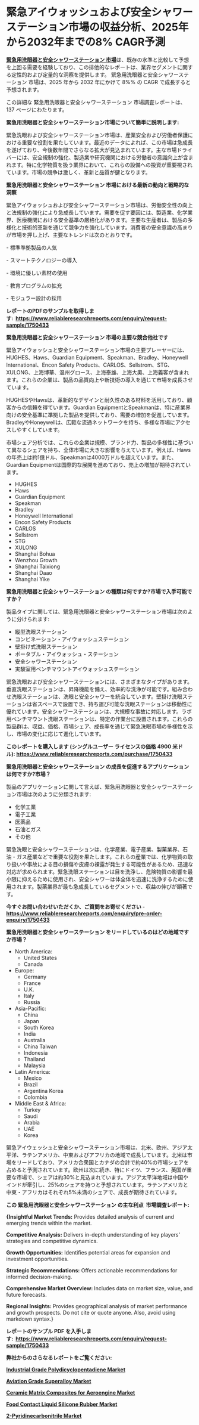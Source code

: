 <p><h1>緊急アイウォッシュおよび安全シャワーステーション市場の収益分析、2025年から2032年までの8% CAGR予測</h1></p><p data-sourcepos="1:1-1:157"><strong><a href="https://www.reliableresearchreports.com/emergency-eyewash-and-safety-shower-station-r1750433?utm_campaign=107&utm_medium=36&utm_source=Github&utm_content=ia&utm_term=05022025&utm_id=emergency-eyewash-and-safety-shower-station">緊急用洗眼器と安全シャワーステーション 市場</a></strong>は、既存の水準と比較して予想を上回る需要を経験しており、この排他的なレポートは、業界セグメントに関する定性的および定量的な洞察を提供します。 緊急用洗眼器と安全シャワーステーション 市場は、2025 年から 2032 年にかけて 8%% の CAGR で成長すると予想されます。</p>
<p data-sourcepos="3:1-3:50">この詳細な 緊急用洗眼器と安全シャワーステーション 市場調査レポートは、137 ページにわたります。</p>
<p><strong>緊急用洗眼器と安全シャワーステーション市場について簡単に説明します:</strong></p>
<p><p>緊急洗眼および安全シャワーステーション市場は、産業安全および労働者保護における重要な役割を果たしています。最近のデータによれば、この市場は急成長を遂げており、今後数年間でさらなる拡大が見込まれています。主な市場ドライバーには、安全規制の強化、製造業や研究機関における労働者の意識向上が含まれます。特に化学物質を扱う業界において、これらの設備への投資が重要視されています。市場の競争は激しく、革新と品質が鍵となります。</p></p>
<p><strong>緊急用洗眼器と安全シャワーステーション 市場における最新の動向と戦略的な洞察</strong></p>
<p><p>緊急アイウォッシュおよび安全シャワーステーション市場は、労働安全性の向上と法規制の強化により急成長しています。需要を促す要因には、製造業、化学業界、医療機関における安全基準の厳格化があります。主要な生産者は、製品の多様化と技術的革新を通じて競争力を強化しています。消費者の安全意識の高まりが市場を押し上げ、主要なトレンドは次のとおりです。</p><p>- 標準準拠製品の人気</p><p>- スマートテクノロジーの導入</p><p>- 環境に優しい素材の使用</p><p>- 教育プログラムの拡充</p><p>- モジュラー設計の採用</p></p>
<p><strong>レポートのPDFのサンプルを取得します</strong><strong>:&nbsp;&nbsp;<a href="https://www.reliableresearchreports.com/enquiry/request-sample/1750433?utm_campaign=107&utm_medium=36&utm_source=Github&utm_content=ia&utm_term=05022025&utm_id=emergency-eyewash-and-safety-shower-station">https://www.reliableresearchreports.com/enquiry/request-sample/1750433</a></strong></p>
<p><strong>緊急用洗眼器と安全シャワーステーション 市場の主要な競合他社です</strong></p>
<p><p>緊急アイウォッシュと安全シャワーステーション市場の主要プレーヤーには、HUGHES、Haws、Guardian Equipment、Speakman、Bradley、Honeywell International、Encon Safety Products、CARLOS、Sellstrom、STG、XULONG、上海博華、温州グロース、上海泰雄、上海大奧、上海義客が含まれます。これらの企業は、製品の品質向上や新技術の導入を通じて市場を成長させています。</p><p>HUGHESやHawsは、革新的なデザインと耐久性のある材料を活用しており、顧客からの信頼を得ています。Guardian EquipmentとSpeakmanは、特に産業界向けの安全基準に準拠した製品を提供しており、需要の増加を促進しています。BradleyやHoneywellは、広範な流通ネットワークを持ち、多様な市場にアクセスしやすくしています。</p><p>市場シェア分析では、これらの企業は規模、ブランド力、製品の多様性に基づいて異なるシェアを持ち、全体市場に大きな影響を与えています。例えば、Hawsの年売上は約1億ドル、Speakmanは4000万ドルを超えています。また、Guardian Equipmentは国際的な展開を進めており、売上の増加が期待されています。</p></p>
<p><ul><li>HUGHES</li><li>Haws</li><li>Guardian Equipment</li><li>Speakman</li><li>Bradley</li><li>Honeywell International</li><li>Encon Safety Products</li><li>CARLOS</li><li>Sellstrom</li><li>STG</li><li>XULONG</li><li>Shanghai Bohua</li><li>Wenzhou Growth</li><li>Shanghai Taixiong</li><li>Shanghai Daao</li><li>Shanghai Yike</li></ul></p>
<p><strong>緊急用洗眼器と安全シャワーステーション の種類は何ですか?市場で入手可能ですか？</strong></p>
<p>製品タイプに関しては、緊急用洗眼器と安全シャワーステーション市場は次のように分けられます:</p>
<p><ul><li>縦型洗眼ステーション</li><li>コンビネーション・アイウォッシュステーション</li><li>壁掛け式洗眼ステーション</li><li>ポータブル・アイウォッシュ・ステーション</li><li>安全シャワーステーション</li><li>実験室用ベンチマウントアイウォッシュステーション</li></ul></p>
<p><p>緊急洗眼および安全シャワーステーションには、さまざまなタイプがあります。垂直洗眼ステーションは、昇降機能を備え、効率的な洗浄が可能です。組み合わせ洗眼ステーションは、洗眼と安全シャワーを統合しています。壁掛け洗眼ステーションは省スペースで設置でき、持ち運び可能な洗眼ステーションは移動性に優れています。安全シャワーステーションは、大規模な事故に対応します。ラボ用ベンチマウント洗眼ステーションは、特定の作業台に設置されます。これらの製品群は、収益、価格、市場シェア、成長率を通じて緊急洗眼市場の多様性を示し、市場の変化に応じて進化しています。</p></p>
<p><strong>このレポートを購入します (シングルユーザー ライセンスの価格 4900 米ドル):&nbsp;<a href="https://www.reliableresearchreports.com/purchase/1750433?utm_campaign=107&utm_medium=36&utm_source=Github&utm_content=ia&utm_term=05022025&utm_id=emergency-eyewash-and-safety-shower-station">https://www.reliableresearchreports.com/purchase/1750433</a></strong></p>
<p><strong>緊急用洗眼器と安全シャワーステーション の成長を促進するアプリケーションは何ですか?市場？</strong></p>
<p>製品のアプリケーションに関して言えば、緊急用洗眼器と安全シャワーステーション市場は次のように分類されます:</p>
<p><ul><li>化学工業</li><li>電子工業</li><li>医薬品</li><li>石油とガス</li><li>その他</li></ul></p>
<p><p>緊急洗眼と安全シャワーステーションは、化学産業、電子産業、製薬業界、石油・ガス産業などで重要な役割を果たします。これらの産業では、化学物質の取り扱いや事故による目の損傷や皮膚の裸露が発生する可能性があるため、迅速な対応が求められます。緊急洗眼ステーションは目を洗浄し、危険物質の影響を最小限に抑えるために使用され、安全シャワーは体全体を迅速に洗浄するために使用されます。製薬業界が最も急成長しているセグメントで、収益の伸びが顕著です。</p></p>
<p><strong>今すぐお問い合わせいただくか、ご質問をお寄せください</strong><strong>&nbsp;</strong>-<strong><a href="https://www.reliableresearchreports.com/enquiry/pre-order-enquiry/1750433?utm_campaign=107&utm_medium=36&utm_source=Github&utm_content=ia&utm_term=05022025&utm_id=emergency-eyewash-and-safety-shower-station">https://www.reliableresearchreports.com/enquiry/pre-order-enquiry/1750433</a></strong></p>
<p><strong>緊急用洗眼器と安全シャワーステーション をリードしているのはどの地域ですか市場？</strong></p>
<p><ul>
    <li>
        North America:
        <ul>
            <li>United States</li>
            <li>Canada</li>
        </ul>
    </li>
    <li>
        Europe:
        <ul>
            <li>Germany</li>
            <li>France</li>
            <li>U.K.</li>
            <li>Italy</li>
            <li>Russia</li>
        </ul>
    </li>
    <li>
        Asia-Pacific:
        <ul>
            <li>China</li>
            <li>Japan</li>
            <li>South Korea</li>
            <li>India</li>
            <li>Australia</li>
            <li>China Taiwan</li>
            <li>Indonesia</li>
            <li>Thailand</li>
            <li>Malaysia</li>
        </ul>
    </li>
    <li>
        Latin America:
        <ul>
            <li>Mexico</li>
            <li>Brazil</li>
            <li>Argentina Korea</li>
            <li>Colombia</li>
        </ul>
    </li>
    <li>
        Middle East & Africa:
        <ul>
            <li>Turkey</li>
            <li>Saudi</li>
            <li>Arabia</li>
            <li>UAE</li>
            <li>Korea</li>
        </ul>
    </li>
    </ul></p>
<p><p>緊急アイウェッシュと安全シャワーステーション市場は、北米、欧州、アジア太平洋、ラテンアメリカ、中東およびアフリカの地域で成長しています。北米は市場をリードしており、アメリカ合衆国とカナダの合計で約40%の市場シェアを占めると予測されています。欧州は次に続き、特にドイツ、フランス、英国が重要な市場で、シェアは約30%と見込まれています。アジア太平洋地域は中国やインドが牽引し、25%のシェアを持つと予想されています。ラテンアメリカと中東・アフリカはそれぞれ5%未満のシェアで、成長が期待されています。</p></p>
<p><strong>この 緊急用洗眼器と安全シャワーステーション の主な利点&nbsp; 市場調査レポート:</strong></p>
<p><strong>{Insightful Market Trends:</strong> Provides detailed analysis of current and emerging trends within the market.</p>
<p><strong>Competitive Analysis:</strong> Delivers in-depth understanding of key players' strategies and competitive dynamics.</p>
<p><strong>Growth Opportunities:</strong> Identifies potential areas for expansion and investment opportunities.</p>
<p><strong>Strategic Recommendations:</strong> Offers actionable recommendations for informed decision-making.</p>
<p><strong>Comprehensive Market Overview: </strong>Includes data on market size, value, and future forecasts.</p>
<p><strong>Regional Insights: </strong>Provides geographical analysis of market performance and growth prospects. Do not cite or quote anyone. Also, avoid using markdown syntax.}</p>
<p><strong>レポートのサンプル PDF を入手します:&nbsp;</strong><strong>&nbsp;<a href="https://www.reliableresearchreports.com/enquiry/request-sample/1750433?utm_campaign=107&utm_medium=36&utm_source=Github&utm_content=ia&utm_term=05022025&utm_id=emergency-eyewash-and-safety-shower-station">https://www.reliableresearchreports.com/enquiry/request-sample/1750433</a></strong></p>
<p></p>
<p></p>
<p></p>
<p></p>
<p><strong>弊社からのさらなるレポートをご覧ください:</strong></p>
<p><strong><p><a href="https://github.com/saaindosya/Market-Research-Report-List-1/blob/main/industrial-grade-polydicyclopentadiene-market.md?utm_campaign=107&utm_medium=36&utm_source=Github&utm_content=ia&utm_term=05022025&utm_id=emergency-eyewash-and-safety-shower-station">Industrial Grade Polydicyclopentadiene Market</a></p><p><a href="https://github.com/lalolatiot/Market-Research-Report-List-1/blob/main/aviation-grade-superalloy-market.md?utm_campaign=107&utm_medium=36&utm_source=Github&utm_content=ia&utm_term=05022025&utm_id=emergency-eyewash-and-safety-shower-station">Aviation Grade Superalloy Market</a></p><p><a href="https://github.com/zurubting/Market-Research-Report-List-1/blob/main/ceramic-matrix-composites-for-aeroengine-market.md?utm_campaign=107&utm_medium=36&utm_source=Github&utm_content=ia&utm_term=05022025&utm_id=emergency-eyewash-and-safety-shower-station">Ceramic Matrix Composites for Aeroengine Market</a></p><p><a href="https://github.com/penglatilles/Market-Research-Report-List-1/blob/main/food-contact-liquid-silicone-rubber-market.md?utm_campaign=107&utm_medium=36&utm_source=Github&utm_content=ia&utm_term=05022025&utm_id=emergency-eyewash-and-safety-shower-station">Food Contact Liquid Silicone Rubber Market</a></p><p><a href="https://github.com/ternainglin/Market-Research-Report-List-1/blob/main/2-pyridinecarbonitrile-market.md?utm_campaign=107&utm_medium=36&utm_source=Github&utm_content=ia&utm_term=05022025&utm_id=emergency-eyewash-and-safety-shower-station">2-Pyridinecarbonitrile Market</a></p></strong></p>